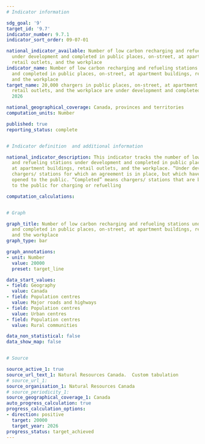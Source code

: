 ```yaml
---
# Indicator information

sdg_goal: '9'
target_id: '9.7'
indicator_number: 9.7.1
indicator_sort_order: 09-07-01

national_indicator_available: Number of low carbon recharging and refueling stations
  under development and completed in public places, on-street, at apartment buildings,
  retail outlets, and the workplace
indicator_name: Number of low carbon recharging and refueling stations under development
  and completed in public places, on-street, at apartment buildings, retail outlets,
  and the workplace
target_name: 20,000 chargers in public places, on-street, at apartment buildings,
  retail outlets, and the workplace are under development and completed by March 31,
  2026

national_geographical_coverage: Canada, provinces and territories
computation_units: Number

published: true
reporting_status: complete


# Indicator definition  and additional information

national_indicator_description: This indicator tracks the number of low carbon recharging
  and refueling stations under development and completed in public places, on-street,
  at apartment buildings, retail outlets, and the workplace. “Under development” means
  chargers/ stations for which an agreement is in place, but which have not yet been
  opened to the public. “Completed” means chargers/ stations that are built and open
  to the public for charging or refuelling

computation_calculations:


# Graph

graph_title: Number of low carbon recharging and refueling stations under development
  and completed in public places, on-street, at apartment buildings, retail outlets,
  and the workplace
graph_type: bar

graph_annotations:
- unit: Number
  value: 20000
  preset: target_line

data_start_values:
- field: Geography
  value: Canada
- field: Population centres
  value: Major roads and highways
- field: Population centres
  value: Urban centres
- field: Population centres
  value: Rural communities

data_non_statistical: false
data_show_map: false


# Source

source_active_1: true
source_url_text_1: Natural Resources Canada.  Custom tabulation
# source_url_1:
source_organisation_1: Natural Resources Canada
# source_periodicity_1:
source_geographical_coverage_1: Canada
auto_progress_calculation: true
progress_calculation_options:
- direction: positive
  target: 20000
  target_year: 2026
progress_status: target_achieved
---
```


